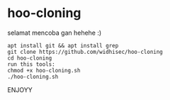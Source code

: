 # hoo-cloning
selamat mencoba gan hehehe :)
```
apt install git && apt install grep
git clone https://github.com/widhisec/hoo-cloning
cd hoo-cloning
run this tools: 
chmod +x hoo-cloning.sh
./hoo-cloning.sh
```
ENJOYY
